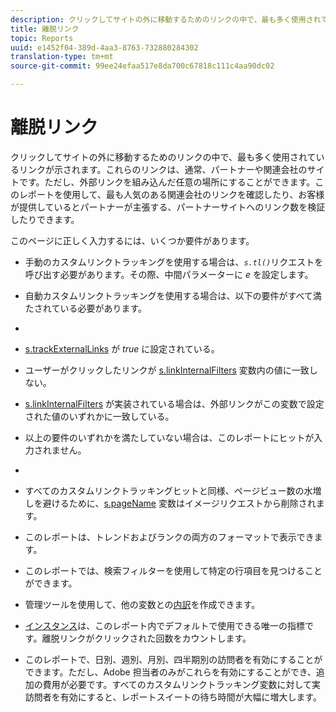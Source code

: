 ```yaml
---
description: クリックしてサイトの外に移動するためのリンクの中で、最も多く使用されているリンクが示されます。これらのリンクは、通常、パートナーや関連会社のサイトです。ただし、外部リンクを組み込んだ任意の場所にすることができます。このレポートを使用して、最も人気のある関連会社のリンクを確認したり、お客様が提供しているとパートナーが主張する、パートナーサイトへのリンク数を検証したりできます。
title: 離脱リンク
topic: Reports
uuid: e1452f04-389d-4aa3-8763-732880284302
translation-type: tm+mt
source-git-commit: 99ee24efaa517e8da700c67818c111c4aa90dc02

---
```



# 離脱リンク

クリックしてサイトの外に移動するためのリンクの中で、最も多く使用されているリンクが示されます。これらのリンクは、通常、パートナーや関連会社のサイトです。ただし、外部リンクを組み込んだ任意の場所にすることができます。このレポートを使用して、最も人気のある関連会社のリンクを確認したり、お客様が提供しているとパートナーが主張する、パートナーサイトへのリンク数を検証したりできます。

このページに正しく入力するには、いくつか要件があります。

* 手動のカスタムリンクトラッキングを使用する場合は、*`s.tl()`*&#x200B;リクエストを呼び出す必要があります。その際、中間パラメーターに *e* を設定します。

* 自動カスタムリンクトラッキングを使用する場合は、以下の要件がすべて満たされている必要があります。
* 

   * [s.trackExternalLinks](https://marketing.adobe.com/resources/help/en_US/sc/implement/c_trackexlinks.html) が *true* に設定されている。

   * ユーザーがクリックしたリンクが [s.linkInternalFilters](https://marketing.adobe.com/resources/help/en_US/sc/implement/c_linkinfilters.html) 変数内の値に一致しない。
   * [s.linkInternalFilters](https://marketing.adobe.com/resources/help/en_US/sc/implement/c_linkinfilters.html) が実装されている場合は、外部リンクがこの変数で設定された値のいずれかに一致している。

* 以上の要件のいずれかを満たしていない場合は、このレポートにヒットが入力されません。

* 
* すべてのカスタムリンクトラッキングヒットと同様、ページビュー数の水増しを避けるために、[s.pageName](https://marketing.adobe.com/resources/help/en_US/sc/implement/c_pagename.html) 変数はイメージリクエストから削除されます。
* このレポートは、トレンドおよびランクの両方のフォーマットで表示できます。
* このレポートでは、検索フィルターを使用して特定の行項目を見つけることができます。
* 管理ツールを使用して、他の変数との[内訳](/help/analyze/reports-analytics/reports-customize/breakdowns.md)を作成できます。
* [インスタンス](/help/components/c-variables/c-metrics/metrics-instance.md)は、このレポート内でデフォルトで使用できる唯一の指標です。離脱リンクがクリックされた回数をカウントします。
* このレポートで、日別、週別、月別、四半期別の訪問者を有効にすることができます。ただし、Adobe 担当者のみがこれらを有効にすることができ、追加の費用が必要です。すべてのカスタムリンクトラッキング変数に対して実訪問者を有効にすると、レポートスイートの待ち時間が大幅に増大します。

